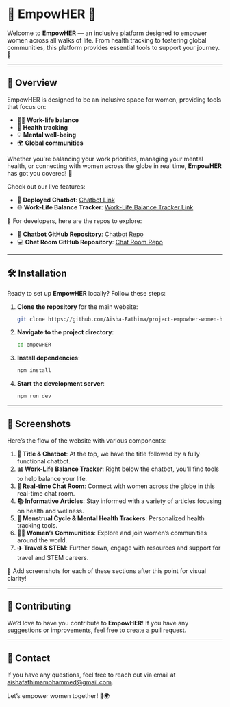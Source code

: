 
# 🌸 **EmpowHER** 🌸

Welcome to **EmpowHER** — an inclusive platform designed to empower women across all walks of life. From health tracking to fostering global communities, this platform provides essential tools to support your journey. 🚀

---

## 🌟 **Overview**

EmpowHER is designed to be an inclusive space for women, providing tools that focus on:

- 🧘‍♀️ **Work-life balance**
- 🌸 **Health tracking**
- 💡 **Mental well-being**
- 🌍 **Global communities**

Whether you're balancing your work priorities, managing your mental health, or connecting with women across the globe in real time, **EmpowHER** has got you covered! 🙌

Check out our live features:

- 🤖 **Deployed Chatbot**: [Chatbot Link](https://ai-women-health-assisstant.vercel.app/)
- 🌐 **Work-Life Balance Tracker**: [Work-Life Balance Tracker Link](https://balance-tracker-nine.vercel.app/)

🔗 For developers, here are the repos to explore:

- 💬 **Chatbot GitHub Repository**: [Chatbot Repo](https://github.com/Aisha-Fathima/ai-women-health-assisstant)
- 💻 **Chat Room GitHub Repository**: [Chat Room Repo](https://github.com/Aisha-Fathima/chat_room-main)

---

## 🛠️ **Installation**

Ready to set up **EmpowHER** locally? Follow these steps:

1. **Clone the repository** for the main website:
   ```bash
   git clone https://github.com/Aisha-Fathima/project-empowher-women-health-assisstant.git
   ```

3. **Navigate to the project directory**:
   ```bash
   cd empowHER
   ```

4. **Install dependencies**:
   ```bash
   npm install
   ```

5. **Start the development server**:
   ```bash
   npm run dev
   ```

---

## 📸 **Screenshots**

Here’s the flow of the website with various components:

1. **🌟 Title & Chatbot**: At the top, we have the title followed by a fully functional chatbot.
2. **📊 Work-Life Balance Tracker**: Right below the chatbot, you’ll find tools to help balance your life.
3. **💬 Real-time Chat Room**: Connect with women across the globe in this real-time chat room.
4. **📚 Informative Articles**: Stay informed with a variety of articles focusing on health and wellness.
5. **🌸 Menstrual Cycle & Mental Health Trackers**: Personalized health tracking tools.
6. **👩‍💻 Women’s Communities**: Explore and join women’s communities around the world.
7. **✈️ Travel & STEM**: Further down, engage with resources and support for travel and STEM careers.

📌 Add screenshots for each of these sections after this point for visual clarity!

---

## 📝 **Contributing**

We’d love to have you contribute to **EmpowHER**! If you have any suggestions or improvements, feel free to create a pull request.

---

## 📧 **Contact**

If you have any questions, feel free to reach out via email at [aishafathimamohammed@gmail.com](mailto:aishafathimamohammed@gmail.com).

Let’s empower women together! 💪🌍


